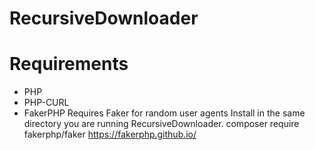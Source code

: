 # RecursiveDownloader

# Requirements
+ PHP
+ PHP-CURL
+ FakerPHP
  Requires Faker for random user agents
  Install in the same directory you are running RecursiveDownloader.
  composer require fakerphp/faker
  https://fakerphp.github.io/
